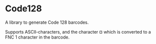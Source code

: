 ﻿# Code128

A library to generate Code 128 barcodes.

Supports ASCII-characters, and the character ¤ which is converted to a FNC 1 character in the barcode.